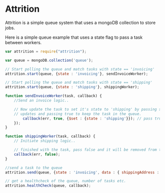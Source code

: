 # Attrition

Attrition is a simple queue system that uses a mongoDB collection to store jobs.

Here is a simple queue example that uses a state flag to pass a task between workers.

```javascript
var attrition = require("attrition");

var queue = mongoDB.collection('queue');

// Start polling the queue and match tasks with state == 'invoicing'
attrition.start(queue, {state : 'invoicing'}, sendInvoiceWorker);

// Start polling the queue and match tasks with state == 'shipping'
attrition.start(queue, {state : 'shipping'}, shippingWorker);

function sendInvoiceWorker(task, callback) {
    //Send an invoice logic..

    // Now update the task to set it's state to 'shipping' by passing some
    // updates and passing true to keep the task in the queue. 
        callback(err, true, {$set : {state : 'shipping'}}); // pass true to keep the task in the queue. 
    });
}

function shippingWorker(task, callback) {
    // Initiate shipping logic..

    // finished with the task, pass false and it will be removed from the queue. 
    callback(err, false); 
}

//send a task to the queue
attrition.send(queue, {state : 'invoicing', data : { shippingAddress : {...}}}, callback);

// get a healthcheck of the queue, number of tasks etc.
attrition.healthCheck(queue, callback);
```
